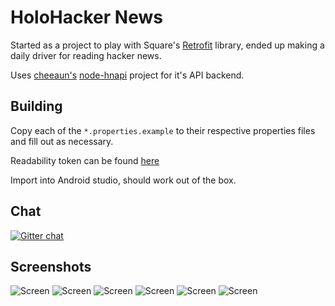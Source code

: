 HoloHacker News
================

Started as a project to play with Square's [Retrofit](https://square.github.io/retrofit/) library, ended up making a daily driver for reading hacker news.

Uses [cheeaun's](http://cheeaun.com/) [node-hnapi](https://github.com/cheeaun/node-hnapi/) project for it's API backend.


Building
---
Copy each of the `*.properties.example` to their respective properties files and fill out as necessary.

Readability token can be found [here](https://www.readability.com/settings/account)

Import into Android studio, should work out of the box.

Chat
--
[![Gitter chat](https://badges.gitter.im/dinosaurwithakatana/holo_hacker_news.png)](https://gitter.im/dinosaurwithakatana/holo_hacker_news)

Screenshots
---

![Screen](https://github.com/dinosaurwithakatana/holo_hacker_news/raw/master/screenshots/2014-05-24%2001.41.35.png)
![Screen](https://github.com/dinosaurwithakatana/holo_hacker_news/raw/master/screenshots/2014-05-24%2001.41.32.png)
![Screen](https://github.com/dinosaurwithakatana/holo_hacker_news/raw/master/screenshots/2014-05-24%2001.41.40.png)
![Screen](https://github.com/dinosaurwithakatana/holo_hacker_news/raw/master/screenshots/2014-05-24%2001.41.47.png)
![Screen](https://github.com/dinosaurwithakatana/holo_hacker_news/raw/master/screenshots/2014-05-24%2001.41.52.png)
![Screen](https://github.com/dinosaurwithakatana/holo_hacker_news/raw/master/screenshots/2014-05-24%2001.41.58.png)

